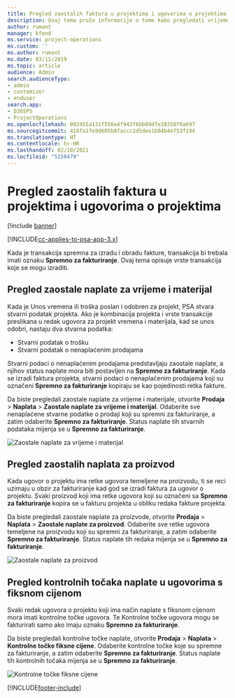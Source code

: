 ```yaml
---
title: Pregled zaostalih faktura u projektima i ugovorima o projektima
description: Ovaj tema pruža informacije o tome kako pregledati vrijeme, trošak i zaostale podatke o proizvodu te kako ih označiti kao spremne za fakturiranje.
author: rumant
manager: kfend
ms.service: project-operations
ms.custom: ''
ms.author: rumant
ms.date: 03/11/2019
ms.topic: article
audience: Admin
search.audienceType:
- admin
- customizer
- enduser
search.app:
- D365PS
- ProjectOperations
ms.openlocfilehash: 092455a131f556e4f943f6bb89d7e38358f0a697
ms.sourcegitcommit: 418fa1fe9d605b8faccc2d5dee1b04b4e753f194
ms.translationtype: HT
ms.contentlocale: hr-HR
ms.lasthandoff: 02/10/2021
ms.locfileid: "5150479"
---
```

# <a name="review-the-invoicing-backlog-on-projects-and-project-contracts"></a>Pregled zaostalih faktura u projektima i ugovorima o projektima

[!include [banner](../includes/psa-now-project-operations.md)]

[!INCLUDE[cc-applies-to-psa-app-3.x](../includes/cc-applies-to-psa-app-3x.md)]

Kada je transakcija spremna za izradu i obradu fakture, transakcija bi trebala imati oznaku **Spremno za fakturiranje**. Ovaj tema opisuje vrste transakcija koje se mogu izraditi.

## <a name="review-the-time-and-material-billing-backlog"></a>Pregled zaostale naplate za vrijeme i materijal

Kada je Unos vremena ili troška poslan i odobren za projekt, PSA stvara stvarni podatak projekta. Ako je kombinacija projekta i vrste transakcije preslikana u redak ugovora za projekt vremena i materijala, kad se unos odobri, nastaju dva stvarna podatka:

- Stvarni podatak o trošku 
- Stvarni podatak o nenaplaćenim prodajama

Stvarni podaci o nenaplaćenim prodajama predstavljaju zaostale naplate, a njihov status naplate mora biti postavljen na **Spremno za fakturiranje**. Kada se izradi faktura projekta, stvarni podaci o nenaplaćenim prodajama koji su označeni **Spremno za fakturiranje** kopiraju se kao pojedinosti retka fakture.

Da biste pregledali zaostale naplate za vrijeme i materijale, otvorite **Prodaja** \> **Naplata** \> **Zaostale naplate za vrijeme i materijal**. Odaberite sve nenaplaćene stvarne podatke o prodaji koji su spremni za fakturiranje, a zatim odaberite **Spremno za fakturiranje**. Status naplate tih stvarnih podataka mijenja se u **Spremno za fakturiranje**.

![Zaostale naplate za vrijeme i materijal](media/TMBacklog.png)

## <a name="review-the-product-billing-backlog"></a>Pregled zaostalih naplata za proizvod

Kada ugovor o projektu ima retke ugovora temeljene na proizvodu, ti se reci uzimaju u obzir za fakturiranje kad god se izradi faktura za ugovor o projektu. Svaki proizvod koji ima retke ugovora koji su označeni sa **Spremno za fakturiranje** kopira se u fakturu projekta u obliku redaka fakture projekta.

Da biste pregledali zaostale naplate za proizvode, otvorite **Prodaja** \> **Naplata** \> **Zaostale naplate za proizvod**. Odaberite sve retke ugovora temeljene na proizvodu koji su spremni za fakturiranje, a zatim odaberite **Spremno za fakturiranje**. Status naplate tih redaka mijenja se u **Spremno za fakturiranje**.

![Zaostale naplate za proizvod](media/ProductBacklog.png)

## <a name="review-billing-milestones-on-fixed-price-contracts"></a>Pregled kontrolnih točaka naplate u ugovorima s fiksnom cijenom

Svaki redak ugovora o projektu koji ima način naplate s fiksnom cijenom mora imati kontrolne točke ugovora. Te Kontrolne točke ugovora mogu se fakturirati samo ako imaju oznaku **Spremno za fakturiranje**. 

Da biste pregledali kontrolne točke naplate, otvorite **Prodaja** \> **Naplata** \> **Kontrolne točke fiksne cijene**. Odaberite kontrolne točke koje su spremne za fakturiranje, a zatim odaberite **Spremno za fakturiranje**. Status naplate tih kontrolnih točaka mijenja se u **Spremno za fakturiranje**.

![Kontrolne točke fiksne cijene](media/FPBacklog.png)


[!INCLUDE[footer-include](../includes/footer-banner.md)]